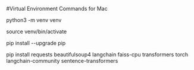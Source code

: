 #Virtual Environment Commands for Mac

python3 -m venv venv

source venv/bin/activate

pip install --upgrade pip

pip install requests beautifulsoup4 langchain faiss-cpu transformers torch langchain-community sentence-transformers
